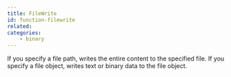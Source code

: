```yaml
---
title: FileWrite
id: function-filewrite
related:
categories:
    - binary
---
```


If you specify a file path, writes the entire content to the specified file. If you specify a file object, writes text or binary data to the file object.